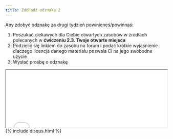 ```yaml
---
title: Zdobądź odznakę 2
---
```


Aby zdobyć odznakę za drugi tydzień powinieneś/powinnaś:

 1. Poszukać ciekawych dla Ciebie otwartych zasobów w źródłach polecanych w **ćwiczeniu 2.3. Twoje otwarte miejsca**
 2. Podzielić się linkiem do zasobu na forum i podać krótkie wyjaśnienie dlaczego licencja danego materiału pozwala Ci na jego swobodne użycie
 3. Wysłać prośbę o odznakę

<iframe height="180" src="//badges.p2pu.org/en/badge/view/784/embedded/" width="100%"></iframe>
{% include disqus.html %}
